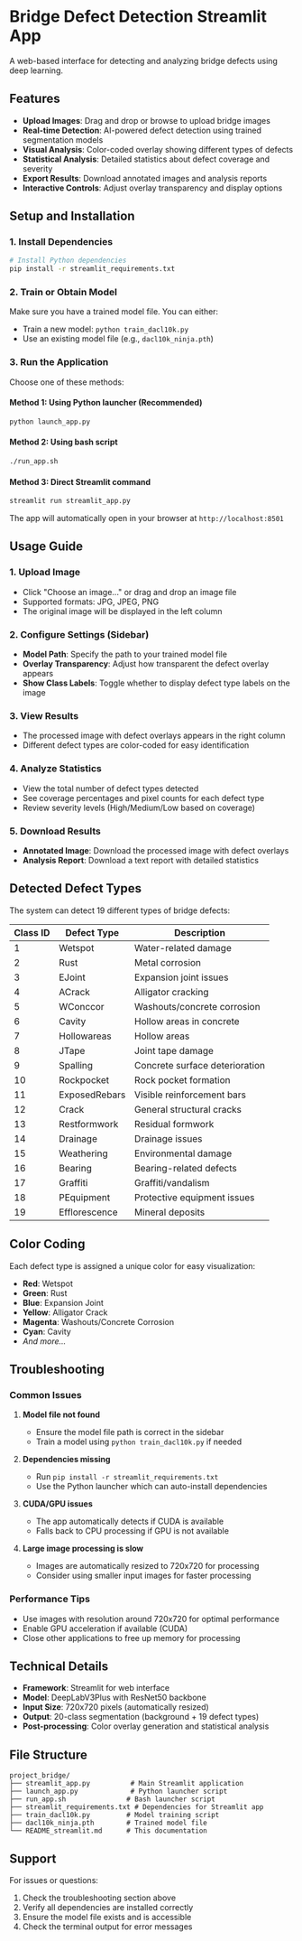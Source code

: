 # Bridge Defect Detection Streamlit App

A web-based interface for detecting and analyzing bridge defects using deep learning.

## Features

- **Upload Images**: Drag and drop or browse to upload bridge images
- **Real-time Detection**: AI-powered defect detection using trained segmentation models
- **Visual Analysis**: Color-coded overlay showing different types of defects
- **Statistical Analysis**: Detailed statistics about defect coverage and severity
- **Export Results**: Download annotated images and analysis reports
- **Interactive Controls**: Adjust overlay transparency and display options

## Setup and Installation

### 1. Install Dependencies

```bash
# Install Python dependencies
pip install -r streamlit_requirements.txt
```

### 2. Train or Obtain Model

Make sure you have a trained model file. You can either:

- Train a new model: `python train_dacl10k.py`
- Use an existing model file (e.g., `dacl10k_ninja.pth`)

### 3. Run the Application

Choose one of these methods:

#### Method 1: Using Python launcher (Recommended)
```bash
python launch_app.py
```

#### Method 2: Using bash script
```bash
./run_app.sh
```

#### Method 3: Direct Streamlit command
```bash
streamlit run streamlit_app.py
```

The app will automatically open in your browser at `http://localhost:8501`

## Usage Guide

### 1. Upload Image
- Click "Choose an image..." or drag and drop an image file
- Supported formats: JPG, JPEG, PNG
- The original image will be displayed in the left column

### 2. Configure Settings (Sidebar)
- **Model Path**: Specify the path to your trained model file
- **Overlay Transparency**: Adjust how transparent the defect overlay appears
- **Show Class Labels**: Toggle whether to display defect type labels on the image

### 3. View Results
- The processed image with defect overlays appears in the right column
- Different defect types are color-coded for easy identification

### 4. Analyze Statistics
- View the total number of defect types detected
- See coverage percentages and pixel counts for each defect type
- Review severity levels (High/Medium/Low based on coverage)

### 5. Download Results
- **Annotated Image**: Download the processed image with defect overlays
- **Analysis Report**: Download a text report with detailed statistics

## Detected Defect Types

The system can detect 19 different types of bridge defects:

| Class ID | Defect Type | Description |
|----------|-------------|-------------|
| 1 | Wetspot | Water-related damage |
| 2 | Rust | Metal corrosion |
| 3 | EJoint | Expansion joint issues |
| 4 | ACrack | Alligator cracking |
| 5 | WConccor | Washouts/concrete corrosion |
| 6 | Cavity | Hollow areas in concrete |
| 7 | Hollowareas | Hollow areas |
| 8 | JTape | Joint tape damage |
| 9 | Spalling | Concrete surface deterioration |
| 10 | Rockpocket | Rock pocket formation |
| 11 | ExposedRebars | Visible reinforcement bars |
| 12 | Crack | General structural cracks |
| 13 | Restformwork | Residual formwork |
| 14 | Drainage | Drainage issues |
| 15 | Weathering | Environmental damage |
| 16 | Bearing | Bearing-related defects |
| 17 | Graffiti | Graffiti/vandalism |
| 18 | PEquipment | Protective equipment issues |
| 19 | Efflorescence | Mineral deposits |

## Color Coding

Each defect type is assigned a unique color for easy visualization:
- **Red**: Wetspot
- **Green**: Rust  
- **Blue**: Expansion Joint
- **Yellow**: Alligator Crack
- **Magenta**: Washouts/Concrete Corrosion
- **Cyan**: Cavity
- *And more...*

## Troubleshooting

### Common Issues

1. **Model file not found**
   - Ensure the model file path is correct in the sidebar
   - Train a model using `python train_dacl10k.py` if needed

2. **Dependencies missing**
   - Run `pip install -r streamlit_requirements.txt`
   - Use the Python launcher which can auto-install dependencies

3. **CUDA/GPU issues**
   - The app automatically detects if CUDA is available
   - Falls back to CPU processing if GPU is not available

4. **Large image processing is slow**
   - Images are automatically resized to 720x720 for processing
   - Consider using smaller input images for faster processing

### Performance Tips

- Use images with resolution around 720x720 for optimal performance
- Enable GPU acceleration if available (CUDA)
- Close other applications to free up memory for processing

## Technical Details

- **Framework**: Streamlit for web interface
- **Model**: DeepLabV3Plus with ResNet50 backbone
- **Input Size**: 720x720 pixels (automatically resized)
- **Output**: 20-class segmentation (background + 19 defect types)
- **Post-processing**: Color overlay generation and statistical analysis

## File Structure

```
project_bridge/
├── streamlit_app.py          # Main Streamlit application
├── launch_app.py             # Python launcher script
├── run_app.sh               # Bash launcher script
├── streamlit_requirements.txt # Dependencies for Streamlit app
├── train_dacl10k.py         # Model training script
├── dacl10k_ninja.pth        # Trained model file
└── README_streamlit.md      # This documentation
```

## Support

For issues or questions:
1. Check the troubleshooting section above
2. Verify all dependencies are installed correctly
3. Ensure the model file exists and is accessible
4. Check the terminal output for error messages
